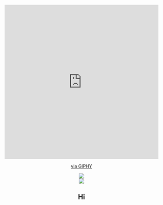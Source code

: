 <div id="header" align="center">
	<a>
		<iframe src="https://giphy.com/embed/KA2bY9ovxjgRis1WUp" width="480" height="480" frameBorder="0" class="giphy-embed" allowFullScreen></iframe><p><a href="https://giphy.com/gifs/pbsnature-love-couple-fish-KA2bY9ovxjgRis1WUp">via GIPHY</a></p>
	</a>
</div>
<div id="links" align="center">
    <a href="https://www.youtube.com/channel/UCzXKCmQJmO3D3gCOCD-ticQ">
        <img src="https://img.shields.io/badge/YouTube-red?style=for-the-badge&logo=youtube&logoColor=white" />
    </a>
</div>
<div id="badges" align="center">
	<a href="https://www.youtube.com/channel/UCzXKCmQJmO3D3gCOCD-ticQ/featured">
    <img src="https://komarev.com/ghpvc/?username=squirtyfish"/>
	</a>
</div>
<div align="center">
	<h2>Hi</h2>
</div>
